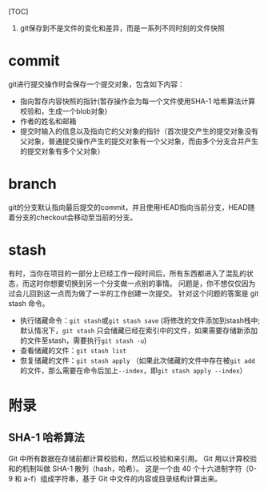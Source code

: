 [TOC]

1. git保存到不是文件的变化和差异，而是一系列不同时刻的文件快照

# commit
git进行提交操作时会保存一个提交对象，包含如下内容：

- 指向暂存内容快照的指针(暂存操作会为每一个文件使用SHA-1 哈希算法计算校验和，生成一个blob对象)
- 作者的姓名和邮箱
- 提交时输入的信息以及指向它的父对象的指针（首次提交产生的提交对象没有父对象，普通提交操作产生的提交对象有一个父对象，而由多个分支合并产生的提交对象有多个父对象）




# branch
git的分支默认指向最后提交的commit，并且使用HEAD指向当前分支，HEAD随着分支的checkout会移动至当前的分支。


# stash
有时，当你在项目的一部分上已经工作一段时间后，所有东西都进入了混乱的状态，而这时你想要切换到另一个分支做一点别的事情。 问题是，你不想仅仅因为过会儿回到这一点而为做了一半的工作创建一次提交。 针对这个问题的答案是 git stash 命令。

- 执行储藏命令：`git stash`或`git stash save` (将修改的文件添加到stash栈中;默认情况下，`git stash` 只会储藏已经在索引中的文件，如果需要存储新添加的文件至stash，需要执行`git stash -u`)
- 查看储藏的文件：`git stash list`
- 恢复储藏的文件：`git stash apply` （如果此次储藏的文件中存在被`git add `的文件，那么需要在命令后加上`--index`，即`git stash apply --index`）

[](https://git-scm.com/book/zh/v2/Git-%E5%B7%A5%E5%85%B7-%E5%82%A8%E8%97%8F%E4%B8%8E%E6%B8%85%E7%90%86#_git_stashing)

# 附录

## SHA-1 哈希算法
Git 中所有数据在存储前都计算校验和，然后以校验和来引用。
Git 用以计算校验和的机制叫做 SHA-1 散列（hash，哈希）。 这是一个由 40 个十六进制字符（0-9 和 a-f）组成字符串，基于 Git 中文件的内容或目录结构计算出来。